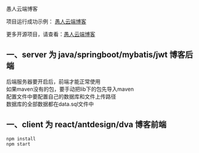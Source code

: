 愚人云端博客

项目运行成功示例： [愚人云端博客](http://blog.yurencloud.com)

更多开源项目，请查看：[愚人云端博客](http://www.yurencloud.com)

## 一、server 为 java/springboot/mybatis/jwt 博客后端
后端服务器要开启后，前端才能正常使用  
如果maven没有的包，要手动把lib下的包先导入maven  
配置文件中要配置自己的数据库和文件上传路径  
数据库的全部数据都在data.sql文件中  


## 一、client 为 react/antdesign/dva 博客前端
~~~
npm install
npm start
~~~
